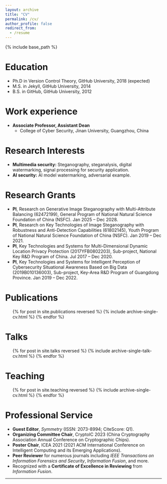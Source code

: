 ```yaml
---
layout: archive
title: "CV"
permalink: /cv/
author_profile: false
redirect_from:
  - /resume
---
```


{% include base_path %}

Education
======
* Ph.D in Version Control Theory, GitHub University, 2018 (expected)
* M.S. in Jekyll, GitHub University, 2014
* B.S. in GitHub, GitHub University, 2012

Work experience
======
* **Associate Professor, Assistant Dean**
  * College of Cyber Security, Jinan University, Guangzhou, China

Research Interests
======
*   **Multimedia security:** Steganography, steganalysis, digital watermarking, signal processing for security application.
*   **AI security:** AI model watermarking, adversarial example.

Research Grants
======
*   **PI**, Research on Generative Image Steganography with Multi-Attribute Balancing (62472199), General Program of National Natural Science Foundation of China (NSFC). Jan 2025 – Dec 2028.
*   **PI**, Research on Key Technologies of Image Steganography with Robustness and Anti-Detection Capabilities (61802145), Youth Program of National Natural Science Foundation of China (NSFC). Jan 2019 – Dec 2021.
*   **PI**, Key Technologies and Systems for Multi-Dimensional Dynamic Location Privacy Protection (2017YFB0802203), Sub-project, National Key R&D Program of China. Jul 2017 – Dec 2020.
*   **PI**, Key Technologies and Systems for Intelligent Perception of Cybersecurity Situational Awareness Based on Big Data (2019B010136003), Sub-project, Key-Area R&D Program of Guangdong Province. Jan 2019 – Dec 2022.

Publications
======
  <ul>{% for post in site.publications reversed %}
    {% include archive-single-cv.html %}
  {% endfor %}</ul>
  
Talks
======
  <ul>{% for post in site.talks reversed %}
    {% include archive-single-talk-cv.html  %}
  {% endfor %}</ul>
  
Teaching
======
  <ul>{% for post in site.teaching reversed %}
    {% include archive-single-cv.html %}
  {% endfor %}</ul>
  
Professional Service
======
*   **Guest Editor**, *Symmetry* (ISSN: 2073-8994; CiteScore: Q1).
*   **Organizing Committee Chair**, CryptoIC 2023 (China Cryptography Association Annual Conference on Cryptographic Chips).
*   **Poster Chair**, ICEA 2021 (2021 ACM International Conference on Intelligent Computing and its Emerging Applications).
*   **Peer Reviewer** for numerous journals including *IEEE Transactions on Information Forensics and Security*, *Information Fusion*, and more.
*   Recognized with a **Certificate of Excellence in Reviewing** from *Information Fusion*.

---
